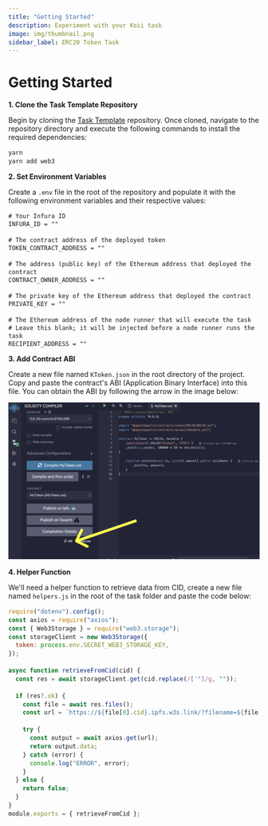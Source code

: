 ```yaml
---
title: "Getting Started"
description: Experiment with your Koii task
image: img/thumbnail.png
sidebar_label: ERC20 Token Task
---
```


# Getting Started

**1. Clone the Task Template Repository**

Begin by cloning the [Task Template](https://github.com/koii-network/task-template) repository. Once cloned, navigate to the repository directory and execute the following commands to install the required dependencies:

```bash
yarn
yarn add web3
```

**2. Set Environment Variables**

Create a `.env` file in the root of the repository and populate it with the following environment variables and their respective values:

```
# Your Infura ID
INFURA_ID = ""

# The contract address of the deployed token
TOKEN_CONTRACT_ADDRESS = ""

# The address (public key) of the Ethereum address that deployed the contract
CONTRACT_OWNER_ADDRESS = ""

# The private key of the Ethereum address that deployed the contract
PRIVATE_KEY = ""

# The Ethereum address of the node runner that will execute the task
# Leave this blank; it will be injected before a node runner runs the task
RECIPIENT_ADDRESS = ""
```

**3. Add Contract ABI**

Create a new file named `KToken.json` in the root directory of the project. Copy and paste the contract's ABI (Application Binary Interface) into this file. You can obtain the ABI by following the arrow in the image below:

![ABI](./img/abi.png)

**4. Helper Function**

We'll need a helper function to retrieve data from CID, create a new file named `helpers.js` in the root of the task folder and paste the code below:

```js title="/helpers.js"
require("dotenv").config();
const axios = require("axios");
const { Web3Storage } = require("web3.storage");
const storageClient = new Web3Storage({
  token: process.env.SECRET_WEB3_STORAGE_KEY,
});

async function retrieveFromCid(cid) {
  const res = await storageClient.get(cid.replace(/['"]/g, ""));

  if (res?.ok) {
    const file = await res.files();
    const url = `https://${file[0].cid}.ipfs.w3s.link/?filename=${file[0].name}`;

    try {
      const output = await axios.get(url);
      return output.data;
    } catch (error) {
      console.log("ERROR", error);
    }
  } else {
    return false;
  }
}
module.exports = { retrieveFromCid };
```
